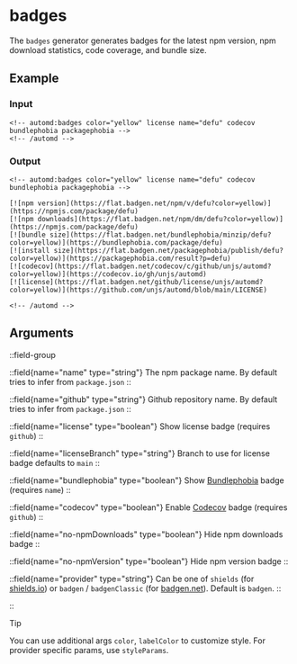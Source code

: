 # badges

The `badges` generator generates badges for the latest npm version, npm download statistics, code coverage, and bundle size.

## Example

<!-- automd:example generator=badges color=yellow license name=defu codecov bundlephobia packagephobia -->

### Input

    <!-- automd:badges color="yellow" license name="defu" codecov bundlephobia packagephobia -->
    <!-- /automd -->

### Output

    <!-- automd:badges color="yellow" license name="defu" codecov bundlephobia packagephobia -->

    [![npm version](https://flat.badgen.net/npm/v/defu?color=yellow)](https://npmjs.com/package/defu)
    [![npm downloads](https://flat.badgen.net/npm/dm/defu?color=yellow)](https://npmjs.com/package/defu)
    [![bundle size](https://flat.badgen.net/bundlephobia/minzip/defu?color=yellow)](https://bundlephobia.com/package/defu)
    [![install size](https://flat.badgen.net/packagephobia/publish/defu?color=yellow)](https://packagephobia.com/result?p=defu)
    [![codecov](https://flat.badgen.net/codecov/c/github/unjs/automd?color=yellow)](https://codecov.io/gh/unjs/automd)
    [![license](https://flat.badgen.net/github/license/unjs/automd?color=yellow)](https://github.com/unjs/automd/blob/main/LICENSE)

    <!-- /automd -->

<!-- /automd -->

## Arguments

::field-group

::field{name="name" type="string"}
The npm package name. By default tries to infer from `package.json`
::

::field{name="github" type="string"}
Github repository name. By default tries to infer from `package.json`
::

::field{name="license" type="boolean"}
Show license badge (requires `github`)
::

::field{name="licenseBranch" type="string"}
Branch to use for license badge defaults to `main`
::

::field{name="bundlephobia" type="boolean"}
Show [Bundlephobia](https://bundlephobia.com/) badge (requires `name`)
::

::field{name="codecov" type="boolean"}
Enable [Codecov](https://codecov.io) badge (requires `github`)
::

::field{name="no-npmDownloads" type="boolean"}
Hide npm downloads badge
::

::field{name="no-npmVersion" type="boolean"}
Hide npm version badge
::

::field{name="provider" type="string"}
Can be one of `shields` (for [shields.io](https://shields.io/)) or `badgen` / `badgenClassic` (for [badgen.net](https://badgen.net/)). Default is `badgen`.
::

::

> [!TIP]
> You can use additional args `color`, `labelColor` to customize style. For provider specific params, use `styleParams`.
